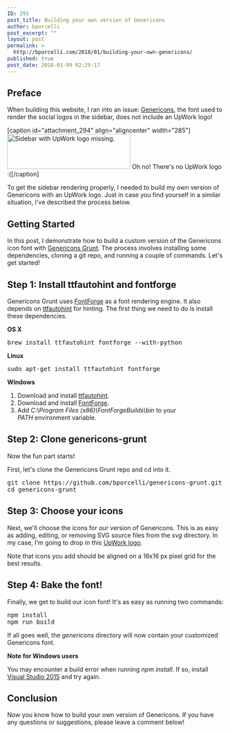```yaml
---
ID: 291
post_title: Building your own version of Genericons
author: bporcelli
post_excerpt: ""
layout: post
permalink: >
  http://bporcelli.com/2018/01/building-your-own-genericons/
published: true
post_date: 2018-01-09 02:29:17
---
```

<h2>Preface</h2>
When building this website, I ran into an issue: <a href="http://genericons.com" target="_blank" rel="noopener">Genericons</a>, the font used to render the social logos in the sidebar, does not include an UpWork logo!

[caption id="attachment_294" align="aligncenter" width="285"]<img class="wp-image-294 size-full" src="http://bporcelli.com/wp-content/uploads/2018/01/upwork-logo-missing.png" alt="Sidebar with UpWork logo missing." width="285" height="81" /> Oh no! There's no UpWork logo :([/caption]

To get the sidebar rendering properly, I needed to build my own version of Genericons with an UpWork logo. Just in case you find yourself in a similar situation, I've described the process below.
<h2>Getting Started</h2>
In this post, I demonstrate how to build a custom version of the Genericons icon font with <a href="https://github.com/bporcelli/genericons-grunt" target="_blank" rel="noopener">Genericons Grunt</a>. The process involves installing some dependencies, cloning a git repo, and running a couple of commands. Let's get started!
<h2>Step 1: Install ttfautohint and fontforge</h2>
Genericons Grunt uses <a href="http://fontforge.github.io/en-US/" target="_blank" rel="noopener">FontForge</a> as a font rendering engine. It also depends on <a href="https://www.freetype.org/ttfautohint/index.html" target="_blank" rel="noopener">ttfautohint</a> for hinting. The first thing we need to do is install these dependencies.

<strong>OS X</strong>
<pre>brew install ttfautohint fontforge --with-python</pre>
<strong>Linux</strong>
<pre>sudo apt-get install ttfautohint fontforge</pre>
<strong>Windows</strong>
<ol>
 	<li>Download and install <a href="https://www.freetype.org/ttfautohint/index.html#download" target="_blank" rel="noopener">ttfautohint</a>.</li>
 	<li>Download and install <a href="http://fontforge.github.io/en-US/downloads/windows/" target="_blank" rel="noopener">FontForge</a>.</li>
 	<li>Add <em>C:\Program Files (x86)\FontForgeBuilds\bin</em> to your <em>PATH </em>environment variable.</li>
</ol>
<h2>Step 2: Clone genericons-grunt</h2>
Now the fun part starts!

First, let's clone the Genericons Grunt repo and cd into it.
<pre>git clone https://github.com/bporcelli/genericons-grunt.git
cd genericons-grunt</pre>
<h2>Step 3: Choose your icons</h2>
Next, we'll choose the icons for our version of Genericons. This is as easy as adding, editing, or removing SVG source files from the <em>svg</em> directory. In my case, I'm going to drop in this <a href="https://drive.google.com/open?id=1H1gqcfCj2hTBMCmDyVt_uEidm9AGHm02" target="_blank" rel="noopener">UpWork logo</a>.

Note that icons you add should be aligned on a 16x16 px pixel grid for the best results.
<h2>Step 4: Bake the font!</h2>
Finally, we get to build our icon font! It's as easy as running two commands:
<pre>npm install
npm run build</pre>
If all goes well, the <em>genericons</em> directory will now contain your customized Genericons font.

<strong>Note for Windows users</strong>

You may encounter a build error when running <em>npm install</em>. If so, install <a href="https://www.visualstudio.com/vs/older-downloads/" target="_blank" rel="noopener">Visual Studio 2015</a> and try again.
<h2>Conclusion</h2>
Now you know how to build your own version of Genericons. If you have any questions or suggestions, please leave a comment below!

&nbsp;

&nbsp;

&nbsp;
